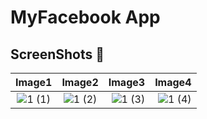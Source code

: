# MyFacebook App

## ScreenShots 📸 


   Image1                  | Image2                       |  Image3                       |  Image4             |
:-------------------------:|:----------------------------:|------------------------------:|----------------------------:|
![1 (1)](https://user-images.githubusercontent.com/29271760/102622849-a031fe80-4167-11eb-92fd-2770a38e9ad3.jpg)   | ![1 (2)](https://user-images.githubusercontent.com/29271760/102622852-a1632b80-4167-11eb-95b3-67a48dfa14b0.jpg)    |  ![1 (3)](https://user-images.githubusercontent.com/29271760/102622854-a1fbc200-4167-11eb-9b78-49bd463825f1.jpg)     | ![1 (4)](https://user-images.githubusercontent.com/29271760/102622855-a2945880-4167-11eb-9b1c-3798bfce3536.jpg)   |

